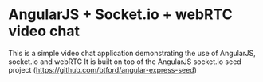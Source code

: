 # AngularJS + Socket.io + webRTC video chat

This is a simple video chat application demonstrating the use of AngularJS, socket.io and webRTC
It is built on top of the AngularJS socket.io seed project (https://github.com/btford/angular-express-seed) 